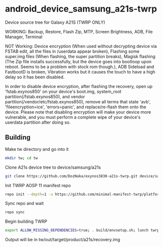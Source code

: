 # android_device_samsung_a21s-twrp
Device source tree for Galaxy A21S (TWRP ONLY)

WORKING: Backup, Restore, Flash Zip, MTP, Screen Brightness, ADB, File Manager, Terminal

NOT Working: Device encryption (When used without decrypting device via FSTAB edit, all the files in /userdata appear broken), Flashing some super.img files (When flashing, the super partition breaks), Magisk flashing (The Zip file installs successfully, but the device goes into bootloop upon reboot. Seems to be a problem with stock rom though.), ADB Sideload and FastbootD is broken, Vibration works but it causes the touch to have a high delay so it has been disabled.

In order to disable device encryption, after flashing the recovery, open up 'fstab.exynos850' on your device's boot.img, system_root partition(/fstab.exynos850), and vendor partition(/vendor/etc/fstab.exynos850), remove all terms that state 'avb', 'fileencryption=ice', 'errors=panic', and replace/re-flash them onto the device. Please note that disabling encryption will make your device more vulnerable, and you must perform a complete wipe of your device's userdata partition after doing so.

## Building

Make tw directory and go into it

```bash
mkdir tw; cd tw
```

Clone A21s device tree to device/samsung/a21s

```bash
git clone https://github.com/DozNaka/exynos3830-a21s-twrp.git device/samsung/a21s
```

Init TWRP AOSP 11 manifest repo

```bash
repo init --depth=1 -u https://github.com/minimal-manifest-twrp/platform_manifest_twrp_aosp.git -b twrp-11
```

Sync repo and wait

```bash
repo sync
```

Begin building TWRP

```bash
export ALLOW_MISSING_DEPENDENCIES=true; . build/envsetup.sh; lunch twrp_a21s-eng; mka recoveryimage
```

Output will be in tw/out/target/product/a21s/recovery.img